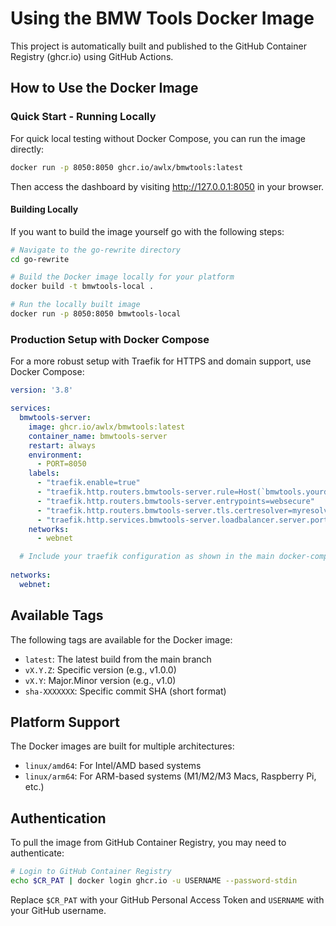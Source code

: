 # Using the BMW Tools Docker Image

This project is automatically built and published to the GitHub Container Registry (ghcr.io) using GitHub Actions.

## How to Use the Docker Image

### Quick Start - Running Locally

For quick local testing without Docker Compose, you can run the image directly:

```bash
docker run -p 8050:8050 ghcr.io/awlx/bmwtools:latest
```

Then access the dashboard by visiting http://127.0.0.1:8050 in your browser.

#### Building Locally 

If you want to build the image yourself go with the following steps:

```bash
# Navigate to the go-rewrite directory
cd go-rewrite

# Build the Docker image locally for your platform
docker build -t bmwtools-local .

# Run the locally built image
docker run -p 8050:8050 bmwtools-local
```

### Production Setup with Docker Compose

For a more robust setup with Traefik for HTTPS and domain support, use Docker Compose:

```yaml
version: '3.8'

services:
  bmwtools-server:
    image: ghcr.io/awlx/bmwtools:latest
    container_name: bmwtools-server
    restart: always
    environment:
      - PORT=8050
    labels:
      - "traefik.enable=true"
      - "traefik.http.routers.bmwtools-server.rule=Host(`bmwtools.yourdomain.com`)"
      - "traefik.http.routers.bmwtools-server.entrypoints=websecure"
      - "traefik.http.routers.bmwtools-server.tls.certresolver=myresolver"
      - "traefik.http.services.bmwtools-server.loadbalancer.server.port=8050"
    networks:
      - webnet

  # Include your traefik configuration as shown in the main docker-compose.yaml
  
networks:
  webnet:
```

## Available Tags

The following tags are available for the Docker image:

- `latest`: The latest build from the main branch
- `vX.Y.Z`: Specific version (e.g., v1.0.0)
- `vX.Y`: Major.Minor version (e.g., v1.0)
- `sha-XXXXXXX`: Specific commit SHA (short format)

## Platform Support

The Docker images are built for multiple architectures:

- `linux/amd64`: For Intel/AMD based systems
- `linux/arm64`: For ARM-based systems (M1/M2/M3 Macs, Raspberry Pi, etc.)

## Authentication

To pull the image from GitHub Container Registry, you may need to authenticate:

```bash
# Login to GitHub Container Registry
echo $CR_PAT | docker login ghcr.io -u USERNAME --password-stdin
```

Replace `$CR_PAT` with your GitHub Personal Access Token and `USERNAME` with your GitHub username.
